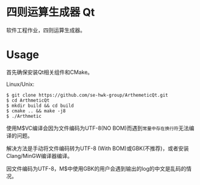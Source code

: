 # 四则运算生成器 Qt

软件工程作业，四则运算生成器。

# Usage

首先确保安装Qt相关组件和CMake。

Linux/Unix:

```
$ git clone https://github.com/se-hwk-group/ArthemeticQt.git
$ cd ArthmeticQt
$ mkdir build && cd build
$ cmake .. && make -j8
$ ./Arthmetic
```

使用M$VC编译会因为文件编码为UTF-8(NO BOM)而遇到`常量中存在换行符`无法编译的问题。

解决方法是手动将文件编码转为UTF-8 (With BOM)或GBK(不推荐)，或者安装Clang/MinGW编译器编译。

因文件编码为UTF-8，M$中使用GBK的用户会遇到输出的log的中文是乱码的情况。
